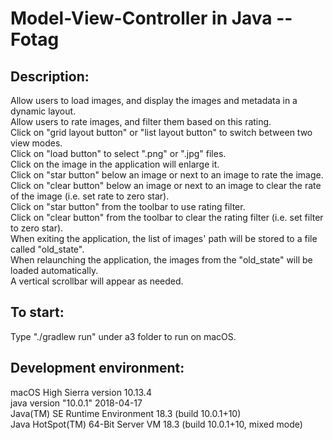# Model-View-Controller in Java -- Fotag

## Description:<br />
Allow users to load images, and display the images and metadata in a dynamic layout.<br />
Allow users to rate images, and filter them based on this rating.<br />
Click on "grid layout button" or "list layout button" to switch between two view modes.<br />
Click on "load button" to select ".png" or ".jpg" files.<br />
Click on the image in the application will enlarge it.<br />
Click on "star button" below an image or next to an image to rate the image.<br />
Click on "clear button" below an image or next to an image to clear the rate of the image (i.e. set rate to zero star).<br />
Click on "star button" from the toolbar to use rating filter.<br />
Click on "clear button" from the toolbar to clear the rating filter (i.e. set filter to zero star).<br />
When exiting the application, the list of images' path will be stored to a file called "old_state".<br />
When relaunching the application, the images from the "old_state" will be loaded automatically.<br />
A vertical scrollbar will appear as needed.<br />

## To start:<br />
Type "./gradlew run" under a3 folder to run on macOS.<br />

## Development environment:<br />
macOS High Sierra version 10.13.4<br />
java version "10.0.1" 2018-04-17<br />
Java(TM) SE Runtime Environment 18.3 (build 10.0.1+10)<br />
Java HotSpot(TM) 64-Bit Server VM 18.3 (build 10.0.1+10, mixed mode)<br />

